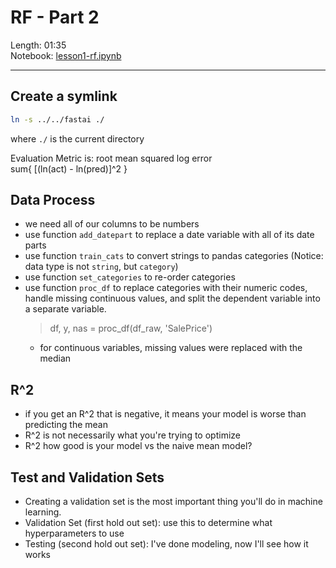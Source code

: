 # RF - Part 2

Length: 01:35  
Notebook:  [lesson1-rf.ipynb](https://github.com/fastai/fastai/blob/master/courses/ml1/lesson1-rf.ipynb)  

---

## Create a symlink
```bash
ln -s ../../fastai ./
```  
where `./` is the current directory
  
  
Evaluation Metric is:  root mean squared log error  
sum{ [(ln(act) - ln(pred)]^2 }  

## Data Process  
- we need all of our columns to be numbers
- use function `add_datepart` to replace a date variable with all of its date parts
- use function `train_cats` to convert strings to pandas categories (Notice: data type is not `string`, but `category`)
- use function `set_categories` to re-order categories  
- use function `proc_df` to replace categories with their numeric codes, handle missing continuous values, and split the dependent variable into a separate variable.
  >df, y, nas = proc_df(df_raw, 'SalePrice')
  - for continuous variables, missing values were replaced with the median

## R^2
- if you get an R^2 that is negative, it means your model is worse than predicting the mean
- R^2 is not necessarily what you're trying to optimize
- R^2 how good is your model vs the naive mean model?

## Test and Validation Sets
- Creating a validation set is the most important thing you'll do in machine learning.
- Validation Set (first hold out set): use this to determine what hyperparameters to use
- Testing (second hold out set): I've done modeling, now I'll see how it works
